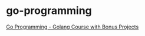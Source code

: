 # go-programming

[Go Programming - Golang Course with Bonus Projects](https://www.youtube.com/watch?v=un6ZyFkqFKo)
